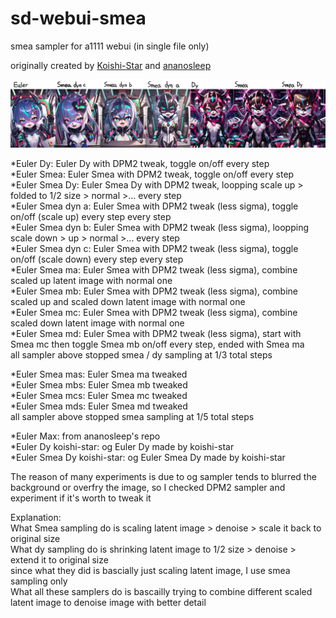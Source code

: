 # sd-webui-smea
smea sampler for a1111 webui (in single file only)

originally created by [Koishi-Star](https://github.com/Koishi-Star/Euler-Smea-Dyn-Sampler) and [ananosleep](https://github.com/ananosleep/advanced_euler_sampler_extension)

![sample](https://github.com/AG-w/sd-webui-smea/blob/main/sample.jpg?raw=true)
   
*Euler Dy: Euler Dy with DPM2 tweak, toggle on/off every step    
*Euler Smea: Euler Smea with DPM2 tweak, toggle on/off every step    
*Euler Smea Dy: Euler Smea Dy with DPM2 tweak, loopping scale up > folded to 1/2 size > normal >... every step     
*Euler Smea dyn a: Euler Smea with DPM2 tweak (less sigma), toggle on/off (scale up) every step every step    
*Euler Smea dyn b: Euler Smea with DPM2 tweak (less sigma), loopping scale down > up > normal >... every step   
*Euler Smea dyn c: Euler Smea with DPM2 tweak (less sigma), toggle on/off (scale down) every step every step   
*Euler Smea ma: Euler Smea with DPM2 tweak (less sigma), combine scaled up latent image with normal one    
*Euler Smea mb: Euler Smea with DPM2 tweak (less sigma), combine scaled up and scaled down latent image with normal one    
*Euler Smea mc: Euler Smea with DPM2 tweak (less sigma), combine scaled down latent image with normal one    
*Euler Smea md: Euler Smea with DPM2 tweak (less sigma), start with Smea mc then toggle Smea mb on/off every step, ended with Smea ma    
all sampler above stopped smea / dy sampling at 1/3 total steps      
    
*Euler Smea mas: Euler Smea ma tweaked    
*Euler Smea mbs: Euler Smea mb tweaked    
*Euler Smea mcs: Euler Smea mc tweaked    
*Euler Smea mds: Euler Smea md tweaked     
all sampler above stopped smea sampling at 1/5 total steps    
    
*Euler Max: from ananosleep's repo     
*Euler Dy koishi-star: og Euler Dy made by koishi-star        
*Euler Smea Dy koishi-star: og Euler Smea Dy made by koishi-star     
       
The reason of many experiments is due to og sampler tends to blurred the background or overfry the image, so I checked DPM2 sampler and experiment if it's worth to tweak it
    
Explanation:    
What Smea sampling do is scaling latent image > denoise > scale it back to original size    
What dy sampling do is shrinking latent image to 1/2 size > denoise > extend it to original size    
since what they did is bascially just scaling latent image, I use smea sampling only    
What all these samplers do is bascailly trying to combine different scaled latent image to denoise image with better detail
